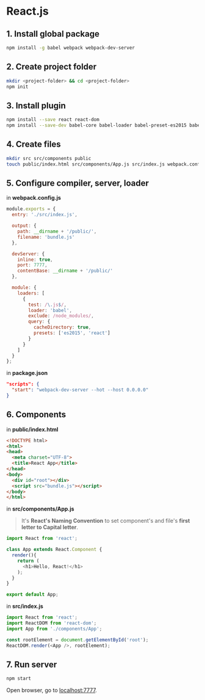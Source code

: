 # React.js
## 1. Install global package

```bash
npm install -g babel webpack webpack-dev-server
```

## 2. Create project folder

```bash
mkdir <project-folder> && cd <project-folder>
npm init
```

## 3. Install plugin

```bash
npm install --save react react-dom
npm install --save-dev babel-core babel-loader babel-preset-es2015 babel-preset-react webpack webpack-dev-server
```

## 4. Create files

```bash
mkdir src src/components public
touch public/index.html src/components/App.js src/index.js webpack.config.js
```

## 5. Configure compiler, server, loader
in **webpack.config.js**

```js
module.exports = {
  entry: './src/index.js',

  output: {
    path: __dirname + '/public/',
    filename: 'bundle.js'
  },

  devServer: {
    inline: true,
    port: 7777,
    contentBase: __dirname + '/public/'
  },

  module: {
    loaders: [
      {
        test: /\.js$/,
        loader: 'babel',
        exclude: /node_modules/,
        query: {
          cacheDirectory: true,
          presets: ['es2015', 'react']
        }
      }
    ]
  }
};
```

in **package.json**

```json
"scripts": {
  "start": "webpack-dev-server --hot --host 0.0.0.0"
}
```

## 6. Components
in **public/index.html**

```html
<!DOCTYPE html>
<html>
<head>
  <meta charset="UTF-8">
  <title>React App</title>
</head>
<body>
  <div id="root"></div>
  <script src="bundle.js"></script>
</body>
</html>

```


in **src/components/App.js**

> It's **React's Naming Convention** to set component's and file's **first letter to Capital letter**.

```js
import React from 'react';

class App extends React.Component {
  render(){
    return (
      <h1>Hello, React!</h1>
    );
  }
}

export default App;
```

in **src/index.js**

```js
import React from 'react';
import ReactDOM from 'react-dom';
import App from './components/App';

const rootElement = document.getElementById('root');
ReactDOM.render(<App />, rootElement);
```

## 7. Run server

```bash
npm start
```

Open browser, go to [localhost:7777](https://localhost:7777).
